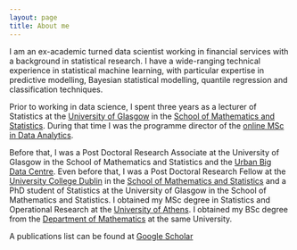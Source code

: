 ```yaml
---
layout: page
title: About me
---
```


I am an ex-academic turned data scientist working in financial services with  a background in statistical research. I have a wide-ranging technical experience in statistical machine learning, with particular expertise in predictive modelling, Bayesian statistical modelling, quantile regression and classification techniques.


Prior to working in data science, I spent three years as a lecturer of Statistics at the [University of Glasgow](https://www.gla.ac.uk/) in the [School of Mathematics and Statistics](https://www.gla.ac.uk/schools/mathematicsstatistics/). During that time I was the programme director of the [online MSc in Data Analytics](https://www.gla.ac.uk/postgraduate/taught/dataanalyticsonline/). 

Before that, I was a Post Doctoral Research Associate at the University of Glasgow in the School of Mathematics and Statistics and the [Urban Big Data Centre](https://www.ubdc.ac.uk/). Even before that, I was a Post Doctoral Research Fellow at the [University College Dublin](https://www.ucd.ie/) in the [School of Mathematics and Statistics]( https://www.ucd.ie/mathstat/) and a PhD student of Statistics at the University of Glasgow in the School of Mathematics and Statistics. I obtained my MSc degree in Statistics and Operational Research at the [University of Athens](https://www.uoa.gr/). I obtained my BSc degree from the [Department of Mathematics](https://www.math.uoa.gr/) at the same University.

 A publications list can be found at [Google Scholar](https://scholar.google.com/citations?user=dXVYMU4AAAAJ&hl=en&oi=ao#)

